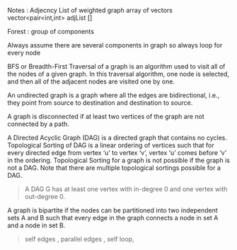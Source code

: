 <!-- /********************************************************************************************* -->
Notes :
Adjecncy List of weighted graph
array of vectors
vector<pair<int,int> adjList []

Forest : group of components 


Always assume there are several components in graph so always loop for every node


BFS or Breadth-First Traversal of a graph is an algorithm used to visit all of the nodes of a given graph. In this traversal algorithm, one node is selected, and then all of the adjacent nodes are visited one by one.

An undirected graph is a graph where all the edges are bidirectional, i.e., they point from source to destination and destination to source.

A graph is disconnected if at least two vertices of the graph are not connected by a path.


A Directed Acyclic Graph (DAG) is a directed graph that contains no cycles.
Topological Sorting of DAG is a linear ordering of vertices such that for every directed edge from vertex ‘u’ to vertex ‘v’, vertex ‘u’ comes before ‘v’ in the ordering. Topological Sorting for a graph is not possible if the graph is not a DAG.
Note that there are multiple topological sortings possible for a DAG.

> A DAG G has at least one vertex with in-degree 0 and one vertex with out-degree 0. 

A graph is bipartite if the nodes can be partitioned into two independent sets A and B such that every edge in the graph connects a node in set A and a node in set B.

> self edges , parallel edges , self loop, 
<!-- **********************************************************************************************/ -->